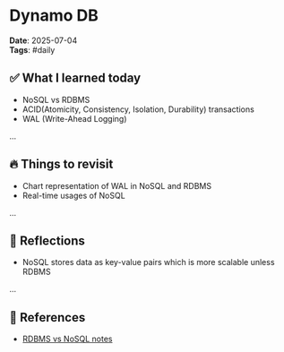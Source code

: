 # Dynamo DB

**Date**: 2025-07-04  
**Tags**: #daily

## ✅ What I learned today

- NoSQL vs RDBMS
- ACID(Atomicity, Consistency, Isolation, Durability) transactions
- WAL (Write-Ahead Logging)

...

## 🔥 Things to revisit

- Chart representation of WAL in NoSQL and RDBMS
- Real-time usages of NoSQL

...

## 🧠 Reflections

- NoSQL stores data as key-value pairs which is more scalable unless RDBMS

...

## 🔗 References

- [RDBMS vs NoSQL notes](../programming/dynamo-db/rdbms-vs-no-sql.md)
